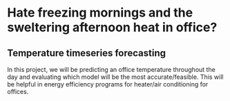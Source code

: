 # Hate freezing mornings and the sweltering afternoon heat in office?
## Temperature timeseries forecasting

In this project, we will be predicting an office temperature throughout the day and evaluating which model will be the most accurate/feasible. This will be helpful in energy efficiency programs for heater/air conditioning for offices.

